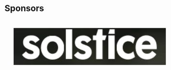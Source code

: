 # Sponsors

<img src="images/Solstice.PNG" style="border:none; box-shadow:none; margin: 30px; background:white" width="800px"/>

